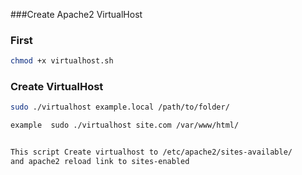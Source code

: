 ###Create Apache2 VirtualHost


### First 
```bash
chmod +x virtualhost.sh
```

### Create VirtualHost
```bash
sudo ./virtualhost example.local /path/to/folder/

example  sudo ./virtualhost site.com /var/www/html/ 


This script Create virtualhost to /etc/apache2/sites-available/
and apache2 reload link to sites-enabled
```

